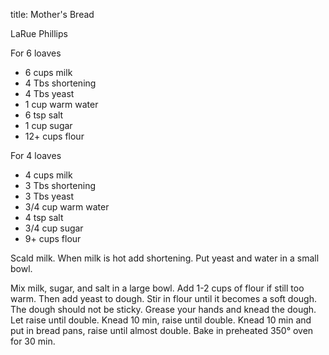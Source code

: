 title: Mother's Bread

LaRue Phillips

For 6 loaves

* 6 cups milk
* 4 Tbs shortening
* 4 Tbs yeast
* 1 cup warm water
* 6 tsp salt
* 1 cup sugar
* 12+ cups flour

For 4 loaves

* 4 cups milk
* 3 Tbs shortening
* 3 Tbs yeast
* 3/4 cup warm water
* 4 tsp salt
* 3/4 cup sugar
* 9+ cups flour

Scald milk.  When milk is hot add shortening.  Put yeast and water in a small bowl.

Mix milk, sugar, and salt in a large bowl.  Add 1-2 cups of flour if still too warm.  Then add yeast to dough.  Stir in flour until it becomes a soft dough.  The dough should not be sticky.  Grease your hands and knead the dough.  Let raise until double.  Knead 10 min, raise until double.  Knead 10 min and put in bread pans, raise until almost double.  Bake in preheated 350° oven for 30 min.

